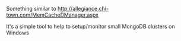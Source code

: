 Something similar to http://allegiance.chi-town.com/MemCacheDManager.aspx

It's a simple tool to help to setup/monitor small MongoDB clusters on Windows